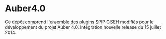 Auber4.0
========
Ce dépôt comprend l'ensemble des plugins SPIP GISEH modifiés pour le développement du projet Auber 4.0.
Intégration nouvelle release du 15 juillet 2014.
